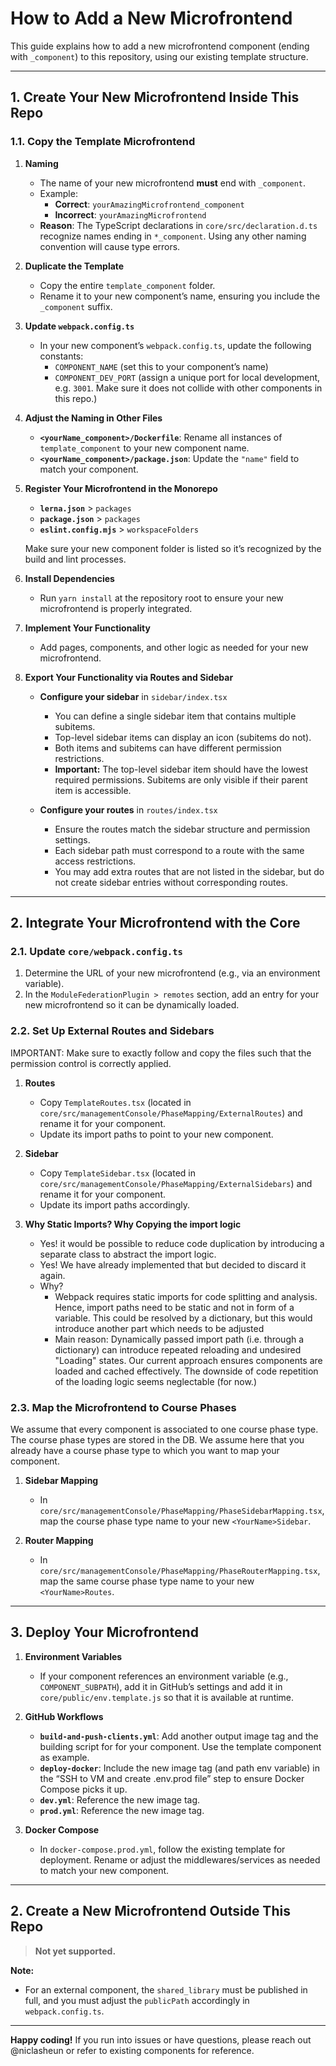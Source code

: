 # How to Add a New Microfrontend

This guide explains how to add a new microfrontend component (ending with `_component`) to this repository, using our existing template structure.

---

## 1. Create Your New Microfrontend Inside This Repo

### 1.1. Copy the Template Microfrontend

1. **Naming**

   - The name of your new microfrontend **must** end with `_component`.
   - Example:
     - **Correct**: `yourAmazingMicrofrontend_component`
     - **Incorrect**: `yourAmazingMicrofrontend`
   - **Reason**: The TypeScript declarations in `core/src/declaration.d.ts` recognize names ending in `*_component`. Using any other naming convention will cause type errors.

2. **Duplicate the Template**

   - Copy the entire `template_component` folder.
   - Rename it to your new component’s name, ensuring you include the `_component` suffix.

3. **Update `webpack.config.ts`**

   - In your new component’s `webpack.config.ts`, update the following constants:
     - `COMPONENT_NAME` (set this to your component’s name)
     - `COMPONENT_DEV_PORT` (assign a unique port for local development, e.g. `3001`. Make sure it does not collide with other components in this repo.)

4. **Adjust the Naming in Other Files**

   - **`<yourName_component>/Dockerfile`**: Rename all instances of `template_component` to your new component name.
   - **`<yourName_component>/package.json`**: Update the `"name"` field to match your component.

5. **Register Your Microfrontend in the Monorepo**

   - **`lerna.json`** > `packages`
   - **`package.json`** > `packages`
   - **`eslint.config.mjs`** > `workspaceFolders`

   Make sure your new component folder is listed so it’s recognized by the build and lint processes.

6. **Install Dependencies**

   - Run `yarn install` at the repository root to ensure your new microfrontend is properly integrated.

7. **Implement Your Functionality**

   - Add pages, components, and other logic as needed for your new microfrontend.

8. **Export Your Functionality via Routes and Sidebar**

   - **Configure your sidebar** in `sidebar/index.tsx`

     - You can define a single sidebar item that contains multiple subitems.
     - Top-level sidebar items can display an icon (subitems do not).
     - Both items and subitems can have different permission restrictions.
     - **Important:** The top-level sidebar item should have the lowest required permissions. Subitems are only visible if their parent item is accessible.

   - **Configure your routes** in `routes/index.tsx`
     - Ensure the routes match the sidebar structure and permission settings.
     - Each sidebar path must correspond to a route with the same access restrictions.
     - You may add extra routes that are not listed in the sidebar, but do not create sidebar entries without corresponding routes.

---

## 2. Integrate Your Microfrontend with the Core

### 2.1. Update `core/webpack.config.ts`

1. Determine the URL of your new microfrontend (e.g., via an environment variable).
2. In the `ModuleFederationPlugin > remotes` section, add an entry for your new microfrontend so it can be dynamically loaded.

### 2.2. Set Up External Routes and Sidebars

IMPORTANT: Make sure to exactly follow and copy the files such that the permission control is correctly applied.

1. **Routes**

   - Copy `TemplateRoutes.tsx` (located in `core/src/managementConsole/PhaseMapping/ExternalRoutes`) and rename it for your component.
   - Update its import paths to point to your new component.

2. **Sidebar**

   - Copy `TemplateSidebar.tsx` (located in `core/src/managementConsole/PhaseMapping/ExternalSidebars`) and rename it for your component.
   - Update its import paths accordingly.

3. **Why Static Imports? Why Copying the import logic**
   - Yes! it would be possible to reduce code duplication by introducing a separate class to abstract the import logic.
   - Yes! We have already implemented that but decided to discard it again.
   - Why?
     - Webpack requires static imports for code splitting and analysis. Hence, import paths need to be static and not in form of a variable. This could be resolved by a dictionary, but this would introduce another part which needs to be adjusted
     - Main reason: Dynamically passed import path (i.e. through a dictionary) can introduce repeated reloading and undesired "Loading" states. Our current approach ensures components are loaded and cached effectively. The downside of code repetition of the loading logic seems neglectable (for now.)

### 2.3. Map the Microfrontend to Course Phases

We assume that every component is associated to one course phase type.
The course phase types are stored in the DB. We assume here that you already have a course phase type to which you want to map your component.

1. **Sidebar Mapping**

   - In `core/src/managementConsole/PhaseMapping/PhaseSidebarMapping.tsx`, map the course phase type name to your new `<YourName>Sidebar`.

2. **Router Mapping**
   - In `core/src/managementConsole/PhaseMapping/PhaseRouterMapping.tsx`, map the same course phase type name to your new `<YourName>Routes`.

---

## 3. Deploy Your Microfrontend

1. **Environment Variables**

   - If your component references an environment variable (e.g., `COMPONENT_SUBPATH`), add it in GitHub’s settings and add it in `core/public/env.template.js` so that it is available at runtime.

2. **GitHub Workflows**

   - **`build-and-push-clients.yml`**: Add another output image tag and the building script for for your component. Use the template component as example.
   - **`deploy-docker`**: Include the new image tag (and path env variable) in the “SSH to VM and create .env.prod file” step to ensure Docker Compose picks it up.
   - **`dev.yml`**: Reference the new image tag.
   - **`prod.yml`**: Reference the new image tag.

3. **Docker Compose**
   - In `docker-compose.prod.yml`, follow the existing template for deployment. Rename or adjust the middlewares/services as needed to match your new component.

---

## 2. Create a New Microfrontend Outside This Repo

> **Not yet supported.**

**Note:**

- For an external component, the `shared_library` must be published in full, and you must adjust the `publicPath` accordingly in `webpack.config.ts`.

---

**Happy coding!** If you run into issues or have questions, please reach out @niclasheun or refer to existing components for reference.
